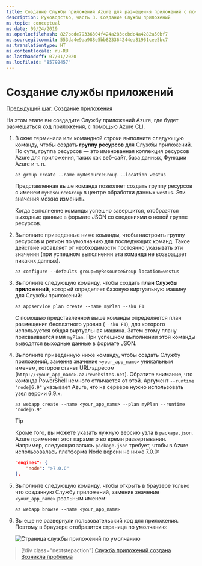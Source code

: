 ```yaml
---
title: Создание Службы приложений Azure для размещения приложений с помощью Azure CLI
description: Руководство, часть 3. Создание Службы приложений
ms.topic: conceptual
ms.date: 09/24/2019
ms.openlocfilehash: 827bcde79336304f424a283ccbdc4a4282a50bf7
ms.sourcegitcommit: 553da4e9aa988e5bb823364244ea81961cee5bc7
ms.translationtype: HT
ms.contentlocale: ru-RU
ms.lasthandoff: 07/01/2020
ms.locfileid: "85792457"
---
```

# <a name="create-the-app-service"></a>Создание службы приложений

[Предыдущий шаг. Создание приложения](tutorial-vscode-azure-cli-node-02.md)

На этом этапе вы создадите Службу приложений Azure, где будет размещаться код приложения, с помощью Azure CLI.

1. В окне терминала или командной строки выполните следующую команду, чтобы создать **группу ресурсов** для Службы приложений. По сути, группа ресурсов — это именованная коллекция ресурсов Azure для приложения, таких как веб-сайт, база данных, Функции Azure и т. п.

    ```azurecli
    az group create --name myResourceGroup --location westus
    ```

    Представленная выше команда позволяет создать группу ресурсов с именем `myResourceGroup` в центре обработки данных `westus`. Эти значения можно изменить.

    Когда выполнение команды успешно завершится, отобразятся выходные данные в формате JSON со сведениями о новой группе ресурсов.

1. Выполните приведенные ниже команды, чтобы настроить группу ресурсов и регион по умолчанию для последующих команд. Такое действие избавляет от необходимости постоянно указывать эти значения (при успешном выполнении эта команда не возвращает никаких данных).

    ```azurecli
    az configure --defaults group=myResourceGroup location=westus
    ```

1. Выполните следующую команду, чтобы создать **план Службы приложений**, который определяет базовую виртуальную машину для Службы приложений:

    ```azurecli
    az appservice plan create --name myPlan --sku F1
    ```

    С помощью представленной выше команды определяется план размещения бесплатного уровня (`--sku F1`), для которого используется общая виртуальная машина. Затем этому плану присваивается имя `myPlan`. При успешном выполнении этой команды выводятся выходные данные в формате JSON.

1. Выполните приведенную ниже команду, чтобы создать Службу приложений, заменив значение `<your_app_name>` уникальным именем, которое станет URL-адресом (`http://<your_app_name>.azurewebsites.net`). Обратите внимание, что команда PowerShell немного отличается от этой. Аргумент `--runtime "node|6.9"` указывает Azure, что на сервере нужно использовать узел версии 6.9.x.

    ```azurecli
    az webapp create --name <your_app_name> --plan myPlan --runtime "node|6.9"
    ```

    > [!TIP]
    > Кроме того, вы можете указать нужную версию узла в `package.json`. Azure применяет этот параметр во время развертывания. Например, следующая запись `package.json` требует, чтобы в Azure использовалась платформа Node версии не ниже 7.0.0:
    >
    > ``` json
    > "engines": {
    >     "node": ">7.0.0"
    > },
    > ```

1. Выполните следующую команду, чтобы открыть в браузере только что созданную Службу приложений, заменив значение `<your_app_name>` реальным именем:

    ```azurecli
    az webapp browse --name <your_app_name>
    ```

1. Вы еще не развернули пользовательский код для приложения. Поэтому в браузере отобразится страница по умолчанию:

    ![Страница службы приложений по умолчанию](media/azure-cli/azure-default-page.png)

> [!div class="nextstepaction"]
> [Служба приложений создана](tutorial-vscode-azure-cli-node-04.md) [Возникла проблема](https://www.research.net/r/PWZWZ52?tutorial=node-deployment&step=create-website)
